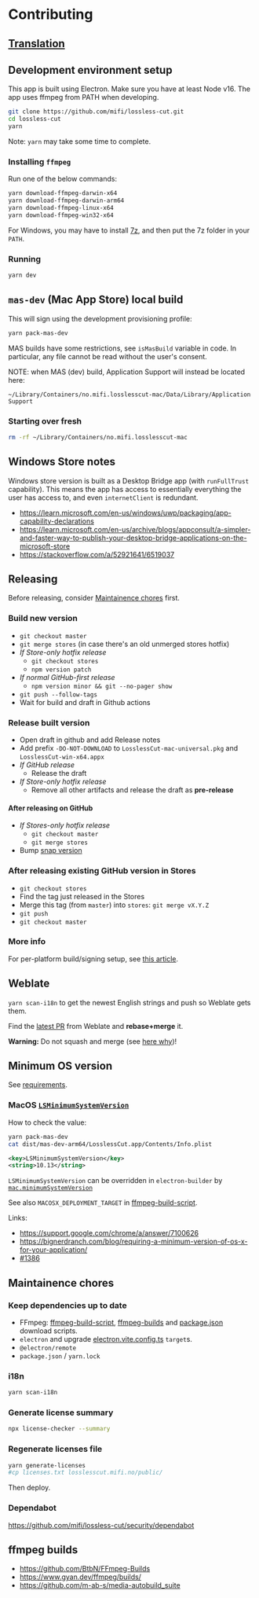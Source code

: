 # Contributing

## [Translation](translation.md)

## Development environment setup

This app is built using Electron.
Make sure you have at least Node v16. The app uses ffmpeg from PATH when developing.

```bash
git clone https://github.com/mifi/lossless-cut.git
cd lossless-cut
yarn
```

Note: `yarn` may take some time to complete.

### Installing `ffmpeg`

Run one of the below commands:
```bash
yarn download-ffmpeg-darwin-x64
yarn download-ffmpeg-darwin-arm64
yarn download-ffmpeg-linux-x64
yarn download-ffmpeg-win32-x64
```

For Windows, you may have to install [7z](https://www.7-zip.org/download.html), and then put the 7z folder in your `PATH`.

### Running

```bash
yarn dev
```

## `mas-dev` (Mac App Store) local build

This will sign using the development provisioning profile:

```bash
yarn pack-mas-dev
```

MAS builds have some restrictions, see `isMasBuild` variable in code. In particular, any file cannot be read without the user's consent.

NOTE: when MAS (dev) build, Application Support will instead be located here:
```
~/Library/Containers/no.mifi.losslesscut-mac/Data/Library/Application Support
```

### Starting over fresh

```bash
rm -rf ~/Library/Containers/no.mifi.losslesscut-mac
```

## Windows Store notes

Windows store version is built as a Desktop Bridge app (with `runFullTrust` capability). This means the app has access to essentially everything the user has access to, and even `internetClient` is redundant.

- https://learn.microsoft.com/en-us/windows/uwp/packaging/app-capability-declarations
- https://learn.microsoft.com/en-us/archive/blogs/appconsult/a-simpler-and-faster-way-to-publish-your-desktop-bridge-applications-on-the-microsoft-store
- https://stackoverflow.com/a/52921641/6519037

## Releasing

Before releasing, consider [Maintainence chores](#maintainence-chores) first.

### Build new version

- `git checkout master`
- `git merge stores` (in case there's an old unmerged stores hotfix)
- *If Store-only hotfix release*
  - `git checkout stores`
  - `npm version patch`
- *If normal GitHub-first release*
  - `npm version minor && git --no-pager show`
- `git push --follow-tags`
- Wait for build and draft in Github actions

### Release built version

- Open draft in github and add Release notes
- Add prefix `-DO-NOT-DOWNLOAD` to `LosslessCut-mac-universal.pkg` and `LosslessCut-win-x64.appx`
- *If GitHub release*
  - Release the draft
- *If Store-only hotfix release*
  - Remove all other artifacts and release the draft as **pre-release**

#### After releasing on GitHub

- *If Stores-only hotfix release*
  - `git checkout master`
  - `git merge stores`
- Bump [snap version](https://snapcraft.io/losslesscut/releases)

### After releasing existing GitHub version in Stores

- `git checkout stores`
- Find the tag just released in the Stores
- Merge this tag (from `master`) into `stores`: `git merge vX.Y.Z`
- `git push`
- `git checkout master`

### More info

For per-platform build/signing setup, see [this article](https://mifi.no/blog/automated-electron-build-with-release-to-mac-app-store-microsoft-store-snapcraft/).

## Weblate

`yarn scan-i18n` to get the newest English strings and push so Weblate gets them.

Find the [latest PR](https://github.com/mifi/lossless-cut/pulls) from Weblate and **rebase+merge** it.

**Warning:** Do not squash and merge (see [here why](translation.md#weblate))!

## Minimum OS version

See [requirements](./requirements.md).

### MacOS [`LSMinimumSystemVersion`](https://developer.apple.com/documentation/bundleresources/information_property_list/lsminimumsystemversion)

How to check the value:

```bash
yarn pack-mas-dev
cat dist/mas-dev-arm64/LosslessCut.app/Contents/Info.plist
```

```xml
<key>LSMinimumSystemVersion</key>
<string>10.13</string>
```

`LSMinimumSystemVersion` can be overridden in `electron-builder` by [`mac.minimumSystemVersion`](https://www.electron.build/configuration/mac.html)

See also `MACOSX_DEPLOYMENT_TARGET` in [ffmpeg-build-script](https://github.com/mifi/ffmpeg-build-script/blob/master/build-ffmpeg).

Links:
- https://support.google.com/chrome/a/answer/7100626
- https://bignerdranch.com/blog/requiring-a-minimum-version-of-os-x-for-your-application/
- [#1386](https://github.com/mifi/lossless-cut/issues/1386)

## Maintainence chores

### Keep dependencies up to date
- FFmpeg: [ffmpeg-build-script](https://github.com/mifi/ffmpeg-build-script), [ffmpeg-builds](https://github.com/mifi/ffmpeg-builds) and [package.json](./package.json) download scripts.
- `electron` and upgrade [electron.vite.config.ts](./electron.vite.config.ts) `target`s.
- `@electron/remote`
- `package.json` / `yarn.lock`

### i18n
```bash
yarn scan-i18n
```

### Generate license summary

```bash
npx license-checker --summary
```

### Regenerate licenses file

```bash
yarn generate-licenses
#cp licenses.txt losslesscut.mifi.no/public/
```
Then deploy.

### Dependabot

https://github.com/mifi/lossless-cut/security/dependabot

## ffmpeg builds

- https://github.com/BtbN/FFmpeg-Builds
- https://www.gyan.dev/ffmpeg/builds/
- https://github.com/m-ab-s/media-autobuild_suite
